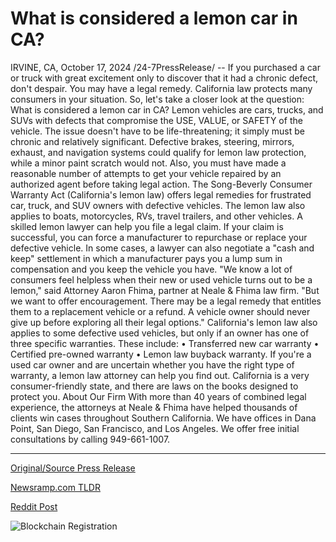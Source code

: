 # What is considered a lemon car in CA?

IRVINE, CA, October 17, 2024 /24-7PressRelease/ -- If you purchased a car or truck with great excitement only to discover that it had a chronic defect, don't despair. You may have a legal remedy. California law protects many consumers in your situation. So, let's take a closer look at the question: What is considered a lemon car in CA?  Lemon vehicles are cars, trucks, and SUVs with defects that compromise the USE, VALUE, or SAFETY of the vehicle. The issue doesn't have to be life-threatening; it simply must be chronic and relatively significant. Defective brakes, steering, mirrors, exhaust, and navigation systems could qualify for lemon law protection, while a minor paint scratch would not. Also, you must have made a reasonable number of attempts to get your vehicle repaired by an authorized agent before taking legal action.  The Song-Beverly Consumer Warranty Act (California's lemon law) offers legal remedies for frustrated car, truck, and SUV owners with defective vehicles. The lemon law also applies to boats, motorcycles, RVs, travel trailers, and other vehicles. A skilled lemon lawyer can help you file a legal claim. If your claim is successful, you can force a manufacturer to repurchase or replace your defective vehicle. In some cases, a lawyer can also negotiate a "cash and keep" settlement in which a manufacturer pays you a lump sum in compensation and you keep the vehicle you have.  "We know a lot of consumers feel helpless when their new or used vehicle turns out to be a lemon," said Attorney Aaron Fhima, partner at Neale & Fhima law firm. "But we want to offer encouragement. There may be a legal remedy that entitles them to a replacement vehicle or a refund. A vehicle owner should never give up before exploring all their legal options."  California's lemon law also applies to some defective used vehicles, but only if an owner has one of three specific warranties. These include:  •	Transferred new car warranty •	Certified pre-owned warranty •	Lemon law buyback warranty.  If you're a used car owner and are uncertain whether you have the right type of warranty, a lemon law attorney can help you find out. California is a very consumer-friendly state, and there are laws on the books designed to protect you.  About Our Firm   With more than 40 years of combined legal experience, the attorneys at Neale & Fhima have helped thousands of clients win cases throughout Southern California. We have offices in Dana Point, San Diego, San Francisco, and Los Angeles. We offer free initial consultations by calling 949-661-1007. 

---

[Original/Source Press Release](https://www.24-7pressrelease.com/press-release/515068/what-is-considered-a-lemon-car-in-ca)
                    

[Newsramp.com TLDR](https://newsramp.com/curated-news/california-lemon-law-know-your-rights-as-a-consumer/758fe84eff825141a03ccf013ba3eccd) 

 



[Reddit Post](https://www.reddit.com/r/newsramp/comments/1g5l72q/california_lemon_law_know_your_rights_as_a/) 



![Blockchain Registration](https://cdn.newsramp.app/24-7PressRelease/qrcode/2410/17/each2whI.webp)